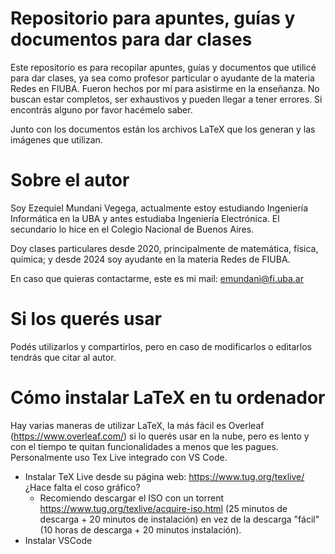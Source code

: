 # Repositorio para apuntes, guías y documentos para dar clases

Este repositorio es para recopilar apuntes, guías y documentos que utilicé para dar clases, ya sea como profesor particular o ayudante de la materia Redes en FIUBA. Fueron hechos por mí para asistirme en la enseñanza. No buscan estar completos, ser exhaustivos y pueden llegar a tener errores. Si encontrás alguno por favor hacémelo saber.

Junto con los documentos están los archivos LaTeX que los generan y las imágenes que utilizan.

# Sobre el autor

Soy Ezequiel Mundani Vegega, actualmente estoy estudiando Ingeniería Informática en la UBA y antes estudiaba Ingeniería Electrónica. El secundario lo hice en el Colegio Nacional de Buenos Aires.

Doy clases particulares desde 2020, principalmente de matemática, física, química; y desde 2024 soy ayudante en la materia Redes de FIUBA.

En caso que quieras contactarme, este es mi mail: emundani@fi.uba.ar

# Si los querés usar

Podés utilizarlos y compartirlos, pero en caso de modificarlos o editarlos tendrás que citar al autor.

# Cómo instalar LaTeX en tu ordenador

Hay varias maneras de utilizar LaTeX, la más fácil es Overleaf (https://www.overleaf.com/) si lo querés usar en la nube, pero es lento y con el tiempo te quitan funcionalidades a menos que les pagues. Personalmente uso Tex Live integrado con VS Code.

- Instalar TeX Live desde su página web: https://www.tug.org/texlive/ ¿Hace falta el coso gráfico?
    - Recomiendo descargar el ISO con un torrent https://www.tug.org/texlive/acquire-iso.html (25 minutos de descarga + 20 minutos de instalación) en vez de la descarga "fácil" (10 horas de descarga + 20 minutos instalación).
- Instalar VSCode
